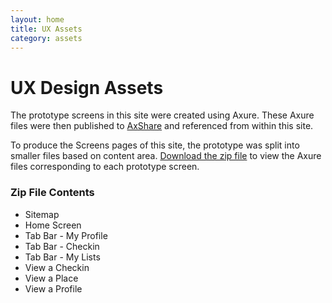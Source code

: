 ```yaml
---
layout: home
title: UX Assets
category: assets
---
```


# UX Design Assets

The prototype screens in this site were created using Axure. These Axure files were then published to [AxShare][1] and referenced from within this site. 

To produce the Screens pages of this site, the prototype was split into smaller files based on content area. [Download the zip file][2] to view the Axure files corresponding to each prototype screen. 

### Zip File Contents
* Sitemap
* Home Screen 
* Tab Bar - My Profile
* Tab Bar - Checkin
* Tab Bar - My Lists
* View a Checkin
* View a Place
* View a Profile

[1]: http://share.axure.com "Go to AxShare"
[2]: ../pages_ux_assets/axure_AroundUX.zip "Download zip file"
